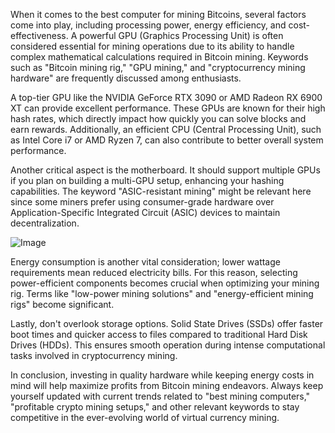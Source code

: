 When it comes to the best computer for mining Bitcoins, several factors come into play, including processing power, energy efficiency, and cost-effectiveness. A powerful GPU (Graphics Processing Unit) is often considered essential for mining operations due to its ability to handle complex mathematical calculations required in Bitcoin mining. Keywords such as "Bitcoin mining rig," "GPU mining," and "cryptocurrency mining hardware" are frequently discussed among enthusiasts.

A top-tier GPU like the NVIDIA GeForce RTX 3090 or AMD Radeon RX 6900 XT can provide excellent performance. These GPUs are known for their high hash rates, which directly impact how quickly you can solve blocks and earn rewards. Additionally, an efficient CPU (Central Processing Unit), such as Intel Core i7 or AMD Ryzen 7, can also contribute to better overall system performance.

Another critical aspect is the motherboard. It should support multiple GPUs if you plan on building a multi-GPU setup, enhancing your hashing capabilities. The keyword "ASIC-resistant mining" might be relevant here since some miners prefer using consumer-grade hardware over Application-Specific Integrated Circuit (ASIC) devices to maintain decentralization.

![Image](https://github.com/user-attachments/assets/31692037-0104-4703-abd1-696b6a7dd41b)

Energy consumption is another vital consideration; lower wattage requirements mean reduced electricity bills. For this reason, selecting power-efficient components becomes crucial when optimizing your mining rig. Terms like "low-power mining solutions" and "energy-efficient mining rigs" become significant.

Lastly, don't overlook storage options. Solid State Drives (SSDs) offer faster boot times and quicker access to files compared to traditional Hard Disk Drives (HDDs). This ensures smooth operation during intense computational tasks involved in cryptocurrency mining.

In conclusion, investing in quality hardware while keeping energy costs in mind will help maximize profits from Bitcoin mining endeavors. Always keep yourself updated with current trends related to "best mining computers," "profitable crypto mining setups," and other relevant keywords to stay competitive in the ever-evolving world of virtual currency mining.